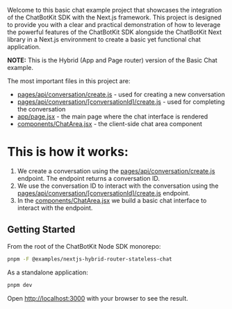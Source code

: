 Welcome to this basic chat example project that showcases the integration of the ChatBotKit SDK with the Next.js framework. This project is designed to provide you with a clear and practical demonstration of how to leverage the powerful features of the ChatBotKit SDK alongside the ChatBotKit Next library in a Next.js environment to create a basic yet functional chat application.

**NOTE:** This is the Hybrid (App and Page router) version of the Basic Chat example.

The most important files in this project are:

- [pages/api/conversation/create.js](pages/api/conversation/[conversationId]/create.js) - used for creating a new conversation
- [pages/api/conversation/[conversationId]/create.js](pages/api/conversation/[conversationId]/create.js) - used for completing the conversation
- [app/page.jsx](app/page.jsx) - the main page where the chat interface is rendered
- [components/ChatArea.jsx](components/ChatArea.jsx) - the client-side chat area component

# This is how it works:

1. We create a conversation using the [pages/api/conversation/create.js](pages/api/conversation/create.js) endpoint. The endpoint returns a conversation ID.
2. We use the conversation ID to interact with the conversation using the [pages/api/conversation/[conversationId]/create.js](pages/api/conversation/[conversationId]/create.js) endpoint.
3. In the [components/ChatArea.jsx](components/ChatArea.jsx) we build a basic chat interface to interact with the endpoint.

## Getting Started

From the root of the ChatBotKit Node SDK monorepo:

```bash
pnpm -F @examples/nextjs-hybrid-router-stateless-chat
```

As a standalone application:

```bash
pnpm dev
```

Open [http://localhost:3000](http://localhost:3000) with your browser to see the result.
